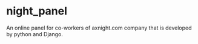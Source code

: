 # night_panel
An online panel for co-workers of axnight.com company that is developed by python and Django.
